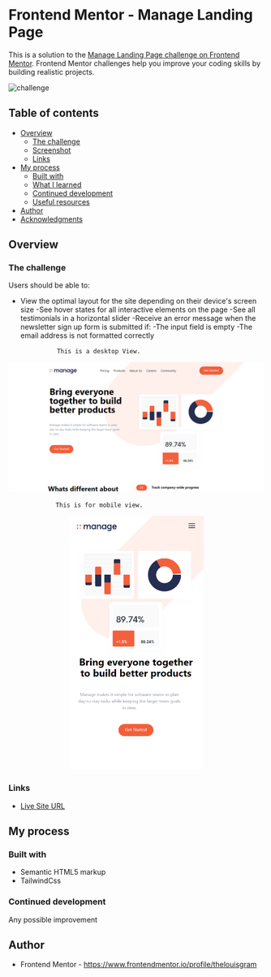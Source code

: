 # Frontend Mentor - Manage Landing Page

This is a solution to the [Manage Landing Page challenge on Frontend Mentor](https://www.frontendmentor.io/challenges/manage-landing-page-SLXqC6P5).
Frontend Mentor challenges help you improve your coding skills by building realistic projects.

<img src="[images\manage-challenge.png](https://github.com/thelouisgram/manage-landing-page/blob/main/images/manage-challenge.png)" alt="challenge">


## Table of contents

- [Overview](#overview)
  - [The challenge](#the-challenge)
  - [Screenshot](#screenshot)
  - [Links](#links)
- [My process](#my-process)
  - [Built with](#built-with)
  - [What I learned](#what-i-learned)
  - [Continued development](#continued-development)
  - [Useful resources](#useful-resources)
- [Author](#author)
- [Acknowledgments](#acknowledgments)

## Overview

### The challenge

Users should be able to:

- View the optimal layout for the site depending on their device's screen size
-See hover states for all interactive elements on the page
-See all testimonials in a horizontal slider
-Receive an error message when the newsletter sign up form is submitted if:
-The input field is empty
-The email address is not formatted correctly

                This is a desktop View.
                 
<img src="images\manage-desktop.png" alt="desktop view">

                 This is for mobile view.
                 
  <p align="center">
   <img src="images\manage-mobile.png" alt="mobile view" height="500px">
  </p>
  
### Links

- [Live Site URL](https://thelouisgram.github.io/manage-landing-page//)

## My process

### Built with

- Semantic HTML5 markup
- TailwindCss


### Continued development

Any possible improvement


## Author


- Frontend Mentor - https://www.frontendmentor.io/profile/thelouisgram

